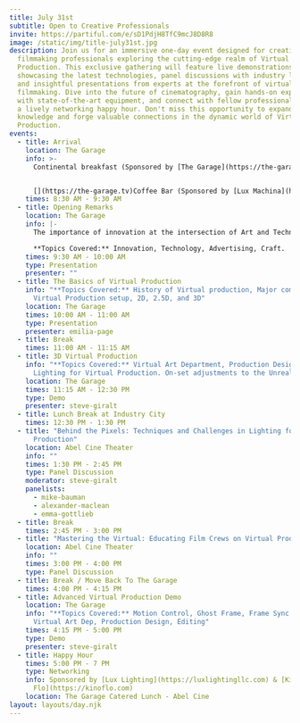 ```yaml
---
title: July 31st
subtitle: Open to Creative Professionals
invite: https://partiful.com/e/sD1PdjH8TfC9mcJ8D8R8
image: /static/img/title-july31st.jpg
description: Join us for an immersive one-day event designed for creative
  filmmaking professionals exploring the cutting-edge realm of Virtual
  Production. This exclusive gathering will feature live demonstrations
  showcasing the latest technologies, panel discussions with industry leaders,
  and insightful presentations from experts at the forefront of virtual
  filmmaking. Dive into the future of cinematography, gain hands-on experience
  with state-of-the-art equipment, and connect with fellow professionals during
  a lively networking happy hour. Don't miss this opportunity to expand your
  knowledge and forge valuable connections in the dynamic world of Virtual
  Production.
events:
  - title: Arrival
    location: The Garage
    info: >-
      Continental breakfast (Sponsored by [The Garage](https://the-garage.tv)


      [](https://the-garage.tv)Coffee Bar (Sponsored by [Lux Machina](https://www.luxmc.com/))
    times: 8:30 AM - 9:30 AM
  - title: Opening Remarks
    location: The Garage
    info: |-
      The importance of innovation at the intersection of Art and Technology.

      **Topics Covered:** Innovation, Technology, Advertising, Craft.
    times: 9:30 AM - 10:00 AM
    type: Presentation
    presenter: ""
  - title: The Basics of Virtual Production
    info: "**Topics Covered:** History of Virtual production, Major components of a
      Virtual Production setup, 2D, 2.5D, and 3D"
    location: The Garage
    times: 10:00 AM - 11:00 AM
    type: Presentation
    presenter: emilia-page
  - title: Break
    times: 11:00 AM - 11:15 AM
  - title: 3D Virtual Production
    info: "**Topics Covered:** Virtual Art Department, Production Design, and
      Lighting for Virtual Production. On-set adjustments to the Unreal world"
    location: The Garage
    times: 11:15 AM - 12:30 PM
    type: Demo
    presenter: steve-giralt
  - title: Lunch Break at Industry City
    times: 12:30 PM - 1:30 PM
  - title: "Behind the Pixels: Techniques and Challenges in Lighting for Virtual
      Production"
    location: Abel Cine Theater
    info: ""
    times: 1:30 PM - 2:45 PM
    type: Panel Discussion
    moderator: steve-giralt
    panelists:
      - mike-bauman
      - alexander-maclean
      - emma-gottlieb
  - title: Break
    times: 2:45 PM - 3:00 PM
  - title: "Mastering the Virtual: Educating Film Crews on Virtual Production"
    location: Abel Cine Theater
    info: ""
    times: 3:00 PM - 4:00 PM
    type: Panel Discussion
  - title: Break / Move Back To The Garage
    times: 4:00 PM - 4:15 PM
  - title: Advanced Virtual Production Demo
    location: The Garage
    info: "**Topics Covered:** Motion Control, Ghost Frame, Frame Sync lighting,
      Virtual Art Dep, Production Design, Editing"
    times: 4:15 PM - 5:00 PM
    type: Demo
    presenter: steve-giralt
  - title: Happy Hour
    times: 5:00 PM - 7 PM
    type: Networking
    info: Sponsored by [Lux Lighting](https://luxlightingllc.com) & [Kino
      Flo](https://kinoflo.com)
    location: The Garage Catered Lunch - Abel Cine
layout: layouts/day.njk
---
```

